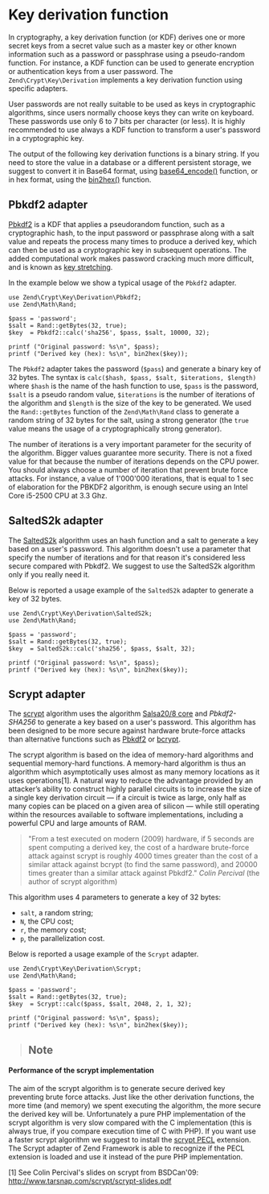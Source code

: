 # Key derivation function

In cryptography, a key derivation function (or KDF) derives one or more secret keys from a secret
value such as a master key or other known information such as a password or passphrase using a
pseudo-random function. For instance, a KDF function can be used to generate encryption or
authentication keys from a user password. The `Zend\Crypt\Key\Derivation` implements a key
derivation function using specific adapters.

User passwords are not really suitable to be used as keys in cryptographic algorithms, since users
normally choose keys they can write on keyboard. These passwords use only 6 to 7 bits per character
(or less). It is highly recommended to use always a KDF function to transform a user's password in a
cryptographic key.

The output of the following key derivation functions is a binary string. If you need to store the
value in a database or a different persistent storage, we suggest to convert it in Base64 format,
using [base64\_encode()](http://php.net/manual/en/function.base64-encode.php) function, or in hex
format, using the [bin2hex()](http://php.net/manual/en/function.bin2hex.php) function.

## Pbkdf2 adapter

[Pbkdf2](http://en.wikipedia.org/wiki/PBKDF2) is a KDF that applies a pseudorandom function, such as
a cryptographic hash, to the input password or passphrase along with a salt value and repeats the
process many times to produce a derived key, which can then be used as a cryptographic key in
subsequent operations. The added computational work makes password cracking much more difficult, and
is known as [key stretching](http://en.wikipedia.org/wiki/Key_stretching).

In the example below we show a typical usage of the `Pbkdf2` adapter.

``` sourceCode
use Zend\Crypt\Key\Derivation\Pbkdf2;
use Zend\Math\Rand;

$pass = 'password';
$salt = Rand::getBytes(32, true);
$key  = Pbkdf2::calc('sha256', $pass, $salt, 10000, 32);

printf ("Original password: %s\n", $pass);
printf ("Derived key (hex): %s\n", bin2hex($key));
```

The `Pbkdf2` adapter takes the password (`$pass`) and generate a binary key of 32 bytes. The syntax
is `calc($hash, $pass, $salt, $iterations, $length)` where `$hash` is the name of the hash function
to use, `$pass` is the password, `$salt` is a pseudo random value, `$iterations` is the number of
iterations of the algorithm and `$length` is the size of the key to be generated. We used the
`Rand::getBytes` function of the `Zend\Math\Rand` class to generate a random string of 32 bytes for
the salt, using a strong generator (the `true` value means the usage of a cryptographically strong
generator).

The number of iterations is a very important parameter for the security of the algorithm. Bigger
values guarantee more security. There is not a fixed value for that because the number of iterations
depends on the CPU power. You should always choose a number of iteration that prevent brute force
attacks. For instance, a value of 1'000'000 iterations, that is equal to 1 sec of elaboration for
the PBKDF2 algorithm, is enough secure using an Intel Core i5-2500 CPU at 3.3 Ghz.

## SaltedS2k adapter

The [SaltedS2k](http://www.faqs.org/rfcs/rfc2440.html) algorithm uses an hash function and a salt to
generate a key based on a user's password. This algorithm doesn't use a parameter that specify the
number of iterations and for that reason it's considered less secure compared with Pbkdf2. We
suggest to use the SaltedS2k algorithm only if you really need it.

Below is reported a usage example of the `SaltedS2k` adapter to generate a key of 32 bytes.

``` sourceCode
use Zend\Crypt\Key\Derivation\SaltedS2k;
use Zend\Math\Rand;

$pass = 'password';
$salt = Rand::getBytes(32, true);
$key  = SaltedS2k::calc('sha256', $pass, $salt, 32);

printf ("Original password: %s\n", $pass);
printf ("Derived key (hex): %s\n", bin2hex($key));
```

## Scrypt adapter

The [scrypt](http://www.tarsnap.com/scrypt.html) algorithm uses the algorithm [Salsa20/8
core](http://cr.yp.to/salsa20.html) and *Pbkdf2-SHA256* to generate a key based on a user's
password. This algorithm has been designed to be more secure against hardware brute-force attacks
than alternative functions such as [Pbkdf2](http://en.wikipedia.org/wiki/PBKDF2) or
[bcrypt](http://en.wikipedia.org/wiki/Bcrypt).

The scrypt algorithm is based on the idea of memory-hard algorithms and sequential memory-hard
functions. A memory-hard algorithm is thus an algorithm which asymptotically uses almost as many
memory locations as it uses operations[1]. A natural way to reduce the advantage provided by an
attacker’s ability to construct highly parallel circuits is to increase the size of a single key
derivation circuit — if a circuit is twice as large, only half as many copies can be placed on a
given area of silicon — while still operating within the resources available to software
implementations, including a powerful CPU and large amounts of RAM.

> "From a test executed on modern (2009) hardware, if 5 seconds are spent computing a derived key,
the cost of a hardware brute-force attack against scrypt is roughly 4000 times greater than the cost
of a similar attack against bcrypt (to find the same password), and 20000 times greater than a
similar attack against Pbkdf2." *Colin Percival* (the author of scrypt algorithm)

This algorithm uses 4 parameters to generate a key of 32 bytes:

- `salt`, a random string;
- `N`, the CPU cost;
- `r`, the memory cost;
- `p`, the parallelization cost.

Below is reported a usage example of the `Scrypt` adapter.

``` sourceCode
use Zend\Crypt\Key\Derivation\Scrypt;
use Zend\Math\Rand;

$pass = 'password';
$salt = Rand::getBytes(32, true);
$key  = Scrypt::calc($pass, $salt, 2048, 2, 1, 32);

printf ("Original password: %s\n", $pass);
printf ("Derived key (hex): %s\n", bin2hex($key));
```

> ## Note
#### Performance of the scrypt implementation
The aim of the scrypt algorithm is to generate secure derived key preventing brute force attacks.
Just like the other derivation functions, the more time (and memory) we spent executing the
algorithm, the more secure the derived key will be. Unfortunately a pure PHP implementation of the
scrypt algorithm is very slow compared with the C implementation (this is always true, if you
compare execution time of C with PHP). If you want use a faster scrypt algorithm we suggest to
install the [scrypt PECL](http://pecl.php.net/package/scrypt) extension. The Scrypt adapter of Zend
Framework is able to recognize if the PECL extension is loaded and use it instead of the pure PHP
implementation.

[1] See Colin Percival's slides on scrypt from BSDCan'09:
<http://www.tarsnap.com/scrypt/scrypt-slides.pdf>

